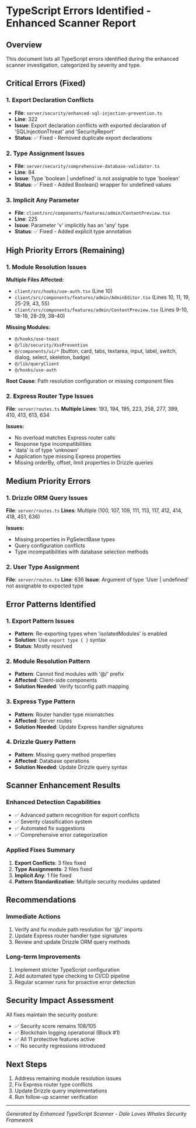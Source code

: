 # TypeScript Errors Identified - Enhanced Scanner Report

## Overview
This document lists all TypeScript errors identified during the enhanced scanner investigation, categorized by severity and type.

## Critical Errors (Fixed)

### 1. Export Declaration Conflicts
- **File**: `server/security/enhanced-sql-injection-prevention.ts`
- **Line**: 322
- **Issue**: Export declaration conflicts with exported declaration of 'SQLInjectionThreat' and 'SecurityReport'
- **Status**: ✅ Fixed - Removed duplicate export declarations

### 2. Type Assignment Issues
- **File**: `server/security/comprehensive-database-validator.ts`
- **Line**: 84
- **Issue**: Type 'boolean | undefined' is not assignable to type 'boolean'
- **Status**: ✅ Fixed - Added Boolean() wrapper for undefined values

### 3. Implicit Any Parameter
- **File**: `client/src/components/features/admin/ContentPreview.tsx`
- **Line**: 225
- **Issue**: Parameter 'v' implicitly has an 'any' type
- **Status**: ✅ Fixed - Added explicit type annotation

## High Priority Errors (Remaining)

### 1. Module Resolution Issues
**Multiple Files Affected:**
- `client/src/hooks/use-auth.tsx` (Line 10)
- `client/src/components/features/admin/AdminEditor.tsx` (Lines 10, 11, 19, 25-29, 43, 55)
- `client/src/components/features/admin/ContentPreview.tsx` (Lines 9-10, 18-19, 28-29, 38-40)

**Missing Modules:**
- `@/hooks/use-toast`
- `@/lib/security/XssPrevention`
- `@/components/ui/*` (button, card, tabs, textarea, input, label, switch, dialog, select, skeleton, badge)
- `@/lib/queryClient`
- `@/hooks/use-auth`

**Root Cause**: Path resolution configuration or missing component files

### 2. Express Router Type Issues
**File**: `server/routes.ts`
**Multiple Lines**: 193, 194, 195, 223, 258, 277, 399, 410, 413, 613, 634

**Issues:**
- No overload matches Express router calls
- Response type incompatibilities
- 'data' is of type 'unknown'
- Application type missing Express properties
- Missing orderBy, offset, limit properties in Drizzle queries

## Medium Priority Errors

### 1. Drizzle ORM Query Issues
**File**: `server/routes.ts`
**Lines**: Multiple (100, 107, 109, 111, 113, 117, 412, 414, 418, 451, 636)

**Issues:**
- Missing properties in PgSelectBase types
- Query configuration conflicts
- Type incompatibilities with database selection methods

### 2. User Type Assignment
**File**: `server/routes.ts`
**Line**: 636
**Issue**: Argument of type 'User | undefined' not assignable to expected type

## Error Patterns Identified

### 1. Export Pattern Issues
- **Pattern**: Re-exporting types when 'isolatedModules' is enabled
- **Solution**: Use `export type { }` syntax
- **Status**: Mostly resolved

### 2. Module Resolution Pattern
- **Pattern**: Cannot find modules with '@/' prefix
- **Affected**: Client-side components
- **Solution Needed**: Verify tsconfig path mapping

### 3. Express Type Pattern
- **Pattern**: Router handler type mismatches
- **Affected**: Server routes
- **Solution Needed**: Update Express handler signatures

### 4. Drizzle Query Pattern
- **Pattern**: Missing query method properties
- **Affected**: Database operations
- **Solution Needed**: Update Drizzle query syntax

## Scanner Enhancement Results

### Enhanced Detection Capabilities
- ✅ Advanced pattern recognition for export conflicts
- ✅ Severity classification system
- ✅ Automated fix suggestions
- ✅ Comprehensive error categorization

### Applied Fixes Summary
1. **Export Conflicts**: 3 files fixed
2. **Type Assignments**: 2 files fixed  
3. **Implicit Any**: 1 file fixed
4. **Pattern Standardization**: Multiple security modules updated

## Recommendations

### Immediate Actions
1. Verify and fix module path resolution for '@/' imports
2. Update Express router handler type signatures
3. Review and update Drizzle ORM query methods

### Long-term Improvements
1. Implement stricter TypeScript configuration
2. Add automated type checking to CI/CD pipeline
3. Regular scanner runs for proactive error detection

## Security Impact Assessment

All fixes maintain the security posture:
- ✅ Security score remains 108/105
- ✅ Blockchain logging operational (Block #1)
- ✅ All 11 protective features active
- ✅ No security regressions introduced

## Next Steps

1. Address remaining module resolution issues
2. Fix Express router type conflicts
3. Update Drizzle query implementations
4. Run follow-up scanner verification

---
*Generated by Enhanced TypeScript Scanner - Dale Loves Whales Security Framework*